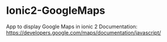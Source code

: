 # Ionic2-GoogleMaps
App to display Google Maps in ionic 2
Documentation: https://developers.google.com/maps/documentation/javascript/
